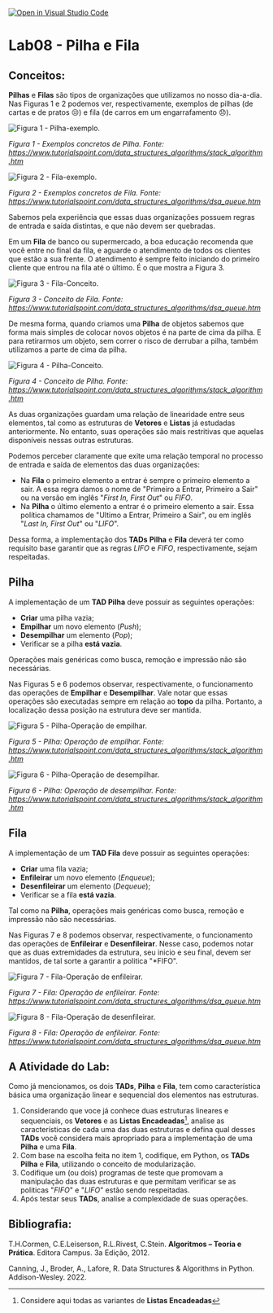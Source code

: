 [![Open in Visual Studio Code](https://classroom.github.com/assets/open-in-vscode-c66648af7eb3fe8bc4f294546bfd86ef473780cde1dea487d3c4ff354943c9ae.svg)](https://classroom.github.com/online_ide?assignment_repo_id=8911148&assignment_repo_type=AssignmentRepo)
# Lab08 - Pilha e Fila

## Conceitos:

**Pilhas** e **Filas** são tipos de organizações que utilizamos no nosso dia-a-dia. Nas Figuras 1 e 2 podemos ver, respectivamente, exemplos de pilhas (de cartas e de pratos :unamused:) e fila (de carros em um engarrafamento :disappointed:).      

![Figura 1 - Pilha-exemplo.](imgs/pilha-exemplo.jpg)

*Figura 1 - Exemplos concretos de Pilha. Fonte: https://www.tutorialspoint.com/data_structures_algorithms/stack_algorithm.htm*

![Figura 2 - Fila-exemplo.](imgs/fila-exemplo.jpg)

*Figura 2 - Exemplos concretos de Fila. Fonte: https://www.tutorialspoint.com/data_structures_algorithms/dsa_queue.htm*

Sabemos pela experiência que essas duas organizações possuem regras de entrada e saída distintas, e que não devem ser quebradas. 

Em um **Fila** de banco ou supermercado, a boa educação recomenda que você entre no final da fila, e aguarde o atendimento de todos os clientes que estão a sua frente. O atendimento é sempre feito iniciando do primeiro cliente que entrou na fila até o último. É o que mostra a Figura 3.

![Figura 3 - Fila-Conceito.](imgs/fila-conceito.jpg)

*Figura 3 - Conceito de Fila. Fonte: https://www.tutorialspoint.com/data_structures_algorithms/dsa_queue.htm*

De mesma forma, quando criamos uma **Pilha** de objetos sabemos que forma mais simples de colocar novos objetos é na parte de cima da pilha. E para retirarmos um objeto, sem correr o risco de derrubar a pilha, também utilizamos a parte de cima da pilha. 

![Figura 4 - Pilha-Conceito.](imgs/pilha-conceito.jpg)

*Figura 4 - Conceito de Pilha. Fonte: https://www.tutorialspoint.com/data_structures_algorithms/stack_algorithm.htm*

As duas organizações guardam uma relação de linearidade entre seus elementos, tal como as estruturas de **Vetores** e **Listas** já estudadas anteriormente. No entanto, suas operações são mais restritivas que aquelas disponíveis nessas outras estruturas. 

Podemos perceber claramente que exite uma relação temporal no processo de entrada e saída de elementos das duas organizações: 
  * Na **Fila** o primeiro elemento a entrar é sempre o primeiro elemento a sair. A essa regra damos o nome de "Primeiro a Entrar, Primeiro a Sair" ou na versão em inglês "*First In, First Out*" ou *FIFO*. 
  * Na **Pilha** o último elemento a entrar é o primeiro elemento a sair. Essa política chamamos de "Ultimo a Entrar, Primeiro a Sair", ou em inglês "*Last In, First Out*" ou "*LIFO*".

Dessa forma, a implementação dos **TADs** **Pilha** e **Fila** deverá ter como requisito base garantir que as regras *LIFO* e *FIFO*, respectivamente, sejam respeitadas.

## Pilha

A implementação de um **TAD Pilha** deve possuir as seguintes operações:
  * **Criar** uma pilha vazia;
  * **Empilhar** um novo elemento (*Push*);
  * **Desempilhar** um elemento (*Pop*);
  * Verificar se a pilha **está vazia**.

Operações mais genéricas como busca, remoção e impressão não são necessárias. 

Nas Figuras 5 e 6 podemos observar, respectivamente, o funcionamento das operações de **Empilhar** e **Desempilhar**. Vale notar que essas operações são executadas sempre em relação ao **topo** da pilha. Portanto, a localização dessa posição na estrutura deve ser mantida.   

![Figura 5 - Pilha-Operação de empilhar.](imgs/pilha-empilhar.jpg)

*Figura 5 - Pilha: Operação de empilhar. Fonte: https://www.tutorialspoint.com/data_structures_algorithms/stack_algorithm.htm*


![Figura 6 - Pilha-Operação de desempilhar.](imgs/pilha-desempilhar.jpg)

*Figura 6 - Pilha: Operação de desempilhar. Fonte: https://www.tutorialspoint.com/data_structures_algorithms/stack_algorithm.htm*

## Fila

A implementação de um **TAD Fila** deve possuir as seguintes operações:
  * **Criar** uma fila vazia;
  * **Enfileirar** um novo elemento (*Enqueue*);
  * **Desenfileirar** um elemento (*Dequeue*);
  * Verificar se a fila **está vazia**.

Tal como na **Pilha**, operações mais genéricas como busca, remoção e impressão não são necessárias.

Nas Figuras 7 e 8 podemos observar, respectivamente, o funcionamento das operações de **Enfileirar** e **Desenfileirar**. Nesse caso, podemos notar que as duas extremidades da estrutura, seu inicio e seu final, devem ser mantidos, de tal sorte a garantir a politica "*FIFO".   

![Figura 7 - Fila-Operação de enfileirar.](imgs/fila-enfileirar.jpg)

*Figura 7 - Fila: Operação de enfileirar. Fonte: https://www.tutorialspoint.com/data_structures_algorithms/dsa_queue.htm*

![Figura 8 - Fila-Operação de desenfileirar.](imgs/fila-desenfileirar.jpg)

*Figura 8 - Fila: Operação de enfileirar. Fonte: https://www.tutorialspoint.com/data_structures_algorithms/dsa_queue.htm*

## A Atividade do Lab:

Como já mencionamos, os dois **TADs**, **Pilha** e **Fila**, tem como característica básica uma organização linear e sequencial dos elementos nas estruturas. 

1. Considerando que voce já conhece duas estruturas lineares e sequenciais, os **Vetores** e as **Listas Encadeadas**[^1], analise as características de cada uma das duas estruturas e defina qual desses **TADs** você considera mais apropriado para a implementação de uma **Pilha** e uma **Fila**.
2. Com base na escolha feita no item 1, codifique, em Python, os **TADs** **Pilha** e **Fila**, utilizando o conceito de modularização.
3. Codifique um (ou dois) programas de teste que promovam a manipulação das duas estruturas e que permitam verificar se as politicas "*FIFO*" e "*LIFO*" estão sendo respeitadas. 
4. Após testar seus **TADs**, analise a complexidade de suas operações. 

## Bibliografia:

T.H.Cormen, C.E.Leiserson, R.L.Rivest, C.Stein. **Algoritmos – Teoria e Prática**. Editora Campus. 3a Edição, 2012.

Canning, J., Broder, A., Lafore, R. Data Structures & Algorithms in Python. Addison-Wesley. 2022.

[^1]: Considere aqui todas as variantes de **Listas Encadeadas**
